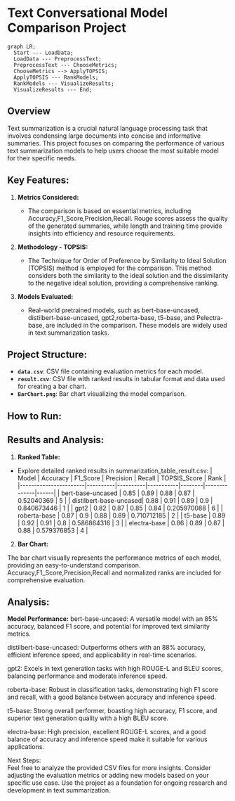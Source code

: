 # Text Conversational Model Comparison Project

```mermaid
graph LR;
  Start --- LoadData;
  LoadData --- PreprocessText;
  PreprocessText --- ChooseMetrics;
  ChooseMetrics --> ApplyTOPSIS;
  ApplyTOPSIS --- RankModels;
  RankModels --- VisualizeResults;
  VisualizeResults --- End;
```

## Overview

Text summarization is a crucial natural language processing task that involves condensing large documents into concise and informative summaries. This project focuses on comparing the performance of various text summarization models to help users choose the most suitable model for their specific needs.

## Key Features:

1. **Metrics Considered:**

   - The comparison is based on essential metrics, including Accuracy,F1_Score,Precision,Recall. Rouge scores assess the quality of the generated summaries, while length and training time provide insights into efficiency and resource requirements.

2. **Methodology - TOPSIS:**

   - The Technique for Order of Preference by Similarity to Ideal Solution (TOPSIS) method is employed for the comparison. This method considers both the similarity to the ideal solution and the dissimilarity to the negative ideal solution, providing a comprehensive ranking.

3. **Models Evaluated:**
   - Real-world pretrained models, such as bert-base-uncased, distilbert-base-uncased, gpt2,roberta-base, t5-base, and Pelectra-base, are included in the comparison. These models are widely used in text summarization tasks.

## Project Structure:

- **`data.csv`**: CSV file containing evaluation metrics for each model.
- **`result.csv`**: CSV file with ranked results in tabular format and data used for creating a bar chart.
- **`BarChart.png`**: Bar chart visualizing the model comparison.

## How to Run:

## Results and Analysis:

1. **Ranked Table:**

- Explore detailed ranked results in summarization_table_result.csv:
  | Model | Accuracy | F1_Score | Precision | Recall | TOPSIS_Score | Rank |
  |-----------------------|----------|----------|-----------|--------|--------------|------|
  | bert-base-uncased | 0.85 | 0.89 | 0.88 | 0.87 | 0.52040369 | 5 |
  | distilbert-base-uncased| 0.88 | 0.91 | 0.89 | 0.9 | 0.840673446 | 1 |
  | gpt2 | 0.82 | 0.87 | 0.85 | 0.84 | 0.205970088 | 6 |
  | roberta-base | 0.87 | 0.9 | 0.88 | 0.89 | 0.710712185 | 2 |
  | t5-base | 0.89 | 0.92 | 0.91 | 0.8 | 0.586864316 | 3 |
  | electra-base | 0.86 | 0.89 | 0.87 | 0.88 | 0.579376853 | 4 |

2. **Bar Chart:**

The bar chart visually represents the performance metrics of each model, providing an easy-to-understand comparison. Accuracy,F1_Score,Precision,Recall and normalized ranks are included for comprehensive evaluation.

## Analysis:

**Model Performance:**
bert-base-uncased: A versatile model with an 85% accuracy, balanced F1 score, and potential for improved text similarity metrics.<br>

distilbert-base-uncased: Outperforms others with an 88% accuracy, efficient inference speed, and applicability in real-time scenarios.<br>

gpt2: Excels in text generation tasks with high ROUGE-L and BLEU scores, balancing performance and moderate inference speed.<br>

roberta-base: Robust in classification tasks, demonstrating high F1 score and recall, with a good balance between accuracy and inference speed.<br>

t5-base: Strong overall performer, boasting high accuracy, F1 score, and superior text generation quality with a high BLEU score.<br>

electra-base: High precision, excellent ROUGE-L scores, and a good balance of accuracy and inference speed make it suitable for various applications.<br>

Next Steps:<br>
Feel free to analyze the provided CSV files for more insights.
Consider adjusting the evaluation metrics or adding new models based on your specific use case.
Use the project as a foundation for ongoing research and development in text summarization.
